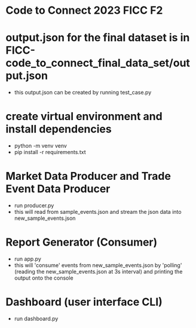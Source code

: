 # Code to Connect 2023 FICC F2
# output.json for the final dataset is in FICC-code_to_connect_final_data_set/output.json
- this output.json can be created by running test_case.py

# create virtual environment and install dependencies
- python -m venv venv
- pip install -r requirements.txt

# Market Data Producer and Trade Event Data Producer
- run producer.py
- this will read from sample_events.json and stream the json data into new_sample_events.json

# Report Generator (Consumer)
- run app.py
- this will 'consume' events from new_sample_events.json by 'polling' (reading the new_sample_events.json at 3s interval) and printing the output onto the console

#  Dashboard (user interface CLI)
- run dashboard.py

